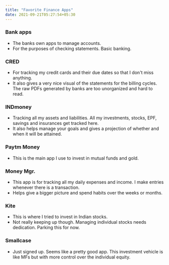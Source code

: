 ```yaml
---
title: "Favorite Finance Apps"
date: 2021-09-21T05:27:54+05:30
---
```


### Bank apps
* The banks own apps to manage accounts. 
* For the purposes of checking statements. Basic banking.

### CRED
* For tracking my credit cards and their due dates so that I don't miss anything.
* It also gives a very nice visual of the statements for the billing cycles. The raw PDFs generated by banks are too unorganized and hard to read.

### INDmoney
* Tracking all my assets and liabilities. All my investments, stocks, EPF, savings and insurances get tracked here.
* It also helps manage your goals and gives a projection of whether and when it will be attained.

### Paytm Money
* This is the main app I use to invest in mutual funds and gold.

### Money Mgr.
* This app is for tracking all my daily expenses and income. I make entries whenever there is a transaction.
* Helps give a bigger picture and spend habits over the weeks or months.

### Kite
* This is where I tried to invest in Indian stocks.
* Not really keeping up though. Managing individual stocks needs dedication. Parking this for now.

### Smallcase
* Just signed up. Seems like a pretty good app. This investment vehicle is like MFs but with more control over the individual equity.
